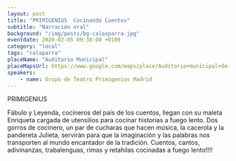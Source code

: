 ```yaml
---
layout: post
title: "PRIMIGENIUS  Cocinando Cuentos"
subtitle: "Narración oral"
background: "/img/posts/bg-calasparra.jpg"
eventdate: 2020-02-05 09:30:00 +0100
category: "local"
tags: "calaparra"
placeName: "Auditorio Municipal"
placeMapsUrl: https://www.google.com/maps/place/Auditorio+municipal+de+Calasparra/@38.2297401,-1.696866,15z/data=!4m2!3m1!1s0x0:0x66fd5515eb172e25?sa=X&ved=2ahUKEwiO8OuO8OfmAhVsC2MBHRvLD2EQ_BIwCnoECA0QCA
speakers:
    - name: Grupo de Teatro Primigenius Madrid
---
```

PRIMIGENIUS

Fábulo y Leyenda, cocineros del país de los cuentos, llegan con su maleta  Enriqueta cargada de utensilios para cocinar historias a fuego lento. Dos gorros de cocinero, un par de  cucharas que hacen música, la cacerola y la pandereta Julieta, servirán para que  la imaginación y las palabras nos transporten al mundo encantador de la tradición. Cuentos, cantos, adivinanzas, trabalenguas, rimas y retahilas cocinadas a fuego lento!!!!
